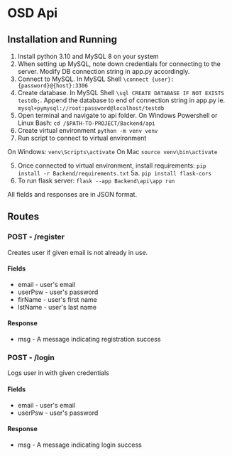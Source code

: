 
# OSD Api

## Installation and Running

1. Install python 3.10 and MySQL 8 on your system
2. When setting up MySQL, note down credentials for connecting to the server. Modify DB connection string in app.py accordingly.
3. Connect to MySQL. In MySQL Shell `\connect {user}:{password}@{host}:3306`
4. Create database. In MySQL Shell `\sql CREATE DATABASE IF NOT EXISTS testdb;`. Append the database to end of connection string in app.py ie. `mysql+pymysql://root:password@localhost/testdb`
3. Open terminal and navigate to api folder. On Windows Powershell or Linux Bash:
`cd /$PATH-TO-PROJECT/Backend/api`
4. Create virtual environment `python -m venv venv`
5. Run script to connect to virtual environment

On Windows: `venv\Scripts\activate`
On Mac `source venv\bin\activate`

5. Once connected to virtual environment, install requirements: `pip install -r Backend/requirements.txt`
5a. `pip install flask-cors`
6. To run flask server: `flask --app Backend\api\app run`

All fields and responses are in JSON format.

## Routes

### POST - /register

Creates user if given email is not already in use.

#### Fields

* email - user's email
* userPsw - user's password
* firName - user's first name
* lstName - user's last name

#### Response
* msg - A message indicating registration success

### POST - /login

Logs user in with given credentials

#### Fields

* email - user's email
* userPsw - user's password

#### Response

* msg - A message indicating login success